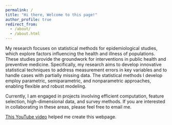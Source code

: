 ```yaml
---
permalink: /
title: "Hi there, Welcome to this page!"
author_profile: true
redirect_from: 
  - /about/
  - /about.html
---
```


My research focuses on statistical methods for epidemiological studies, which explore factors influencing the health and illness of populations. These studies provide the groundwork for interventions in public health and preventive medicine. Specifically, my research aims to develop innovative statistical techniques to address measurement errors in key variables and to handle cases with partially missing data. The statistical methods I develop employ parametric, semiparametric, and nonparametric approaches, enabling flexible and robust modeling.

Currently, I am engaged in projects involving efficient computation, feature selection, high-dimensional data, and survey methods. If you are interested in collaborating in these areas, please feel free to email me.

[This YouTube video](https://www.youtube.com/watch?v=8lJhXJCUYCc&t=196s&ab_channel=BorisMeinardus) helped me create this webpage. 
